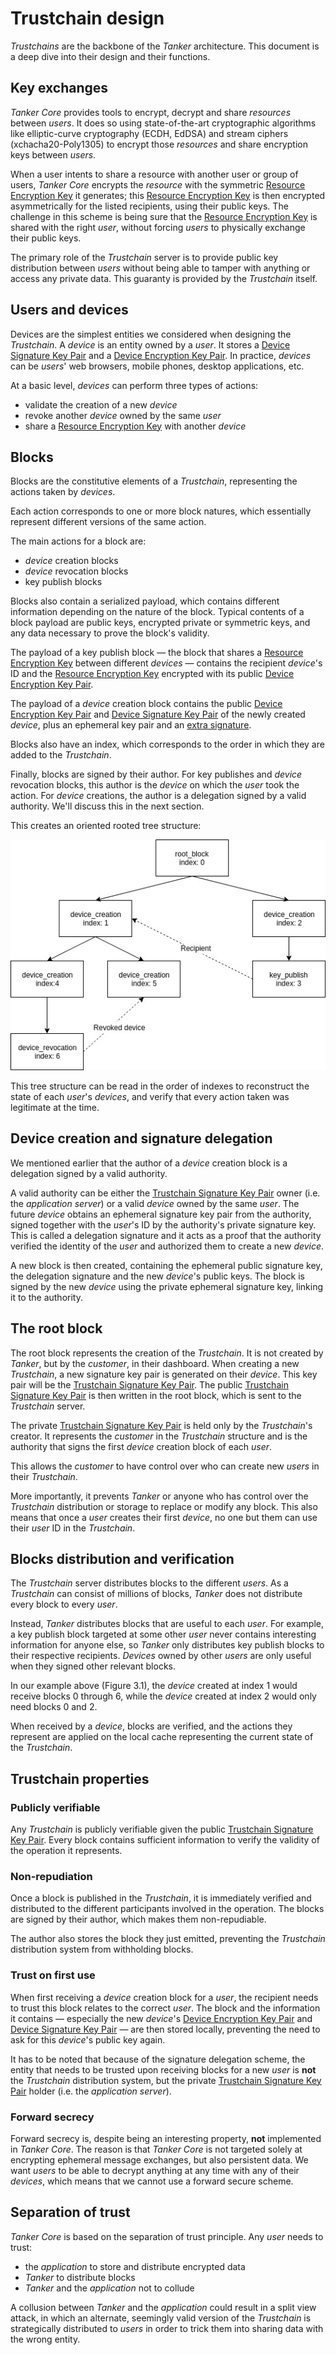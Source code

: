 <!-- note: duplicated from concepts.md for now -->
[Tanker App]: concepts.md#tanker-app "An application created in the Tanker dashboard"
[Trustchain]: concepts.md#trustchain "A Trustchain is a collection of signed blocks, attached to a given app"
[Device Encryption Key Pair]: concepts.md#device-keys "Used to encrypt the user keys"
[Device ID]: concepts.md#device-id "Unique identifier of a device belonging to a user"
[Device Signature Key Pair]: concepts.md#device-keys "Used when the user signs a block"
[Group Encryption Key Pair]: concepts.md#user-group-keys "Used when sharing data securely within a group"
[Group Signature Key Pair]: concepts.md#user-group-keys "Used when the user modifies a group"
[Local Encrypted Storage]: concepts.md#device-id "A place where key materials are stored, encrypted at rest while the Tanker session is closed"
[Resource Encryption Key]: concepts.md#resource-keys "A symmetric key that can be exchanged securely across users"
[Shared Encrypted Key]: concepts.md#resource-keys "The result of encrypting a Resource Encryption Key for a recipient"
[Trustchain Signature Key Pair]: concepts.md#trustchain-keys "Root of the Trustchain - used to sign user additions"
[User Encryption Key Pair]: concepts.md#user-keys "Used for sharing encrypted keys across users"
[User ID]: concepts.md#user-id "Unique identifier of a user"
[Verification Key]: concepts.md#verification-key "An opaque token that allows creating new devices"
[User Secret]: concepts.md#user-secret "A secret generated and stored on the application server that protects the local encrypted storage"
[Secret Permanent Identity]: concepts.md#secret-permanent-identity "An opaque string containing private data about user's identity"
[Public Permanent Identity]: concepts.md#public-permanent-identity "Generated from a Secret Permanent Identity - essentialy equivalent to a user ID"
[Secret Provisional Identity]: concepts.md#secret-provisional-identity "Same as Secret Permanent Identity, but for a user not registered on the Trustchain yet"
[Public Provisional Identity]: concepts.md#public-provisional-identity "Same as Public Permanent Identity, but for a user not registered on the Trustchain yet"

# Trustchain design

*Trustchains* are the backbone of the *Tanker* architecture. This document is a deep dive into their design and their functions.

## Key exchanges

*Tanker Core* provides tools to encrypt, decrypt and share *resources* between *users*. It does so using state-of-the-art cryptographic algorithms like elliptic-curve cryptography (ECDH, EdDSA) and stream ciphers (xchacha20-Poly1305) to encrypt those *resources* and share encryption keys between *users*.

When a user intents to share a resource with another user or group of users, *Tanker Core* encrypts the *resource* with the symmetric [Resource Encryption Key] it generates; this [Resource Encryption Key] is then encrypted asymmetrically for the listed recipients, using their public keys. The challenge in this scheme is being sure that the [Resource Encryption Key] is shared with the right *user*, without forcing *users* to physically exchange their public keys.

The primary role of the *Trustchain* server is to provide public key distribution between *users* without being able to tamper with anything or access any private data. This guaranty is provided by the *Trustchain* itself.

## Users and devices

Devices are the simplest entities we considered when designing the *Trustchain*. A *device* is an entity owned by a *user*. It stores a [Device Signature Key Pair] and a [Device Encryption Key Pair]. In practice, *devices* can be *users*' web browsers, mobile phones, desktop applications, etc.

At a basic level, *devices* can perform three types of actions:

- validate the creation of a new *device*
- revoke another *device* owned by the same *user*
- share a [Resource Encryption Key] with another *device*

## Blocks

Blocks are the constitutive elements of a *Trustchain*, representing the actions taken by *devices*.

Each action corresponds to one or more block natures, which essentially represent different versions of the same action.

The main actions for a block are:

- *device* creation blocks
- *device* revocation blocks
- key publish blocks

Blocks also contain a serialized payload, which contains different information depending on the nature of the block. Typical contents of a block payload are public keys, encrypted private or symmetric keys, and any data necessary to prove the block's validity.

The payload of a key publish block &mdash; the block that shares a [Resource Encryption Key] between different *devices* &mdash; contains the recipient *device*'s ID and the [Resource Encryption Key] encrypted with its public [Device Encryption Key Pair].

The payload of a *device* creation block contains the public [Device Encryption Key Pair] and [Device Signature Key Pair] of the newly created *device*, plus an ephemeral key pair and an [extra signature](#device-creation-and-signature-delegation).

Blocks also have an index, which corresponds to the order in which they are added to the *Trustchain*.

Finally, blocks are signed by their author. For key publishes and *device* revocation blocks, this author is the *device* on which the *user* took the action. For *device* creations, the author is a delegation signed by a valid authority. We'll discuss this in the next section.

This creates an oriented rooted tree structure:

![Example Trustchain structure](./img/trustchain.jpg)

This tree structure can be read in the order of indexes to reconstruct the state of each *user*'s *devices*, and verify that every action taken was legitimate at the time.

## Device creation and signature delegation

We mentioned earlier that the author of a *device* creation block is a delegation signed by a valid authority.

A valid authority can be either the [Trustchain Signature Key Pair] owner (i.e. the *application server*) or a valid *device* owned by the same *user*. The future *device* obtains an ephemeral signature key pair from the authority, signed together with the *user*'s ID by the authority's private signature key. This is called a delegation signature and it acts as a proof that the authority verified the identity of the *user* and authorized them to create a new *device*.

A new block is then created, containing the ephemeral public signature key, the delegation signature and the new *device*'s public keys. The block is signed by the new *device* using the private ephemeral signature key, linking it to the authority.

## The root block

The root block represents the creation of the *Trustchain*. It is not created by *Tanker*, but by the *customer*, in their dashboard. When creating a new *Trustchain*, a new signature key pair is generated on their *device*. This key pair will be the [Trustchain Signature Key Pair]. The public [Trustchain Signature Key Pair] is then written in the root block, which is sent to the *Trustchain* server.

The private [Trustchain Signature Key Pair] is held only by the *Trustchain*'s creator. It represents the *customer* in the *Trustchain* structure and is the authority that signs the first *device* creation block of each *user*.

This allows the *customer* to have control over who can create new *users* in their *Trustchain*.

More importantly, it prevents *Tanker* or anyone who has control over the *Trustchain* distribution or storage to replace or modify any block. This also means that once a *user* creates their first *device*, no one but them can use their *user* ID in the *Trustchain*.

## Blocks distribution and verification

The *Trustchain* server distributes blocks to the different *users*. As a *Trustchain* can consist of millions of blocks, *Tanker* does not distribute every block to every *user*.

Instead, *Tanker* distributes blocks that are useful to each *user*. For example, a key publish block targeted at some other *user* never contains interesting information for anyone else, so *Tanker* only distributes key publish blocks to their respective recipients. *Devices* owned by other *users* are only useful when they signed other relevant blocks.

In our example above (Figure 3.1), the *device* created at index 1 would receive blocks 0 through 6, while the *device* created at index 2 would only need blocks 0 and 2.

When received by a *device*, blocks are verified, and the actions they represent are applied on the local cache representing the current state of the *Trustchain*.

## Trustchain properties

### Publicly verifiable

Any *Trustchain* is publicly verifiable given the public [Trustchain Signature Key Pair]. Every block contains sufficient information to verify the validity of the operation it represents.

### Non-repudiation

Once a block is published in the *Trustchain*, it is immediately verified and distributed to the different participants involved in the operation. The blocks are signed by their author, which makes them non-repudiable.

The author also stores the block they just emitted, preventing the *Trustchain* distribution system from withholding blocks.

### Trust on first use

When first receiving a *device* creation block for a *user*, the recipient needs to trust this block relates to the correct *user*. The block and the information it contains &mdash; especially the new *device*'s [Device Encryption Key Pair] and [Device Signature Key Pair] &mdash; are then stored locally, preventing the need to ask for this *device*'s public key again.

It has to be noted that because of the signature delegation scheme, the entity that needs to be trusted upon receiving blocks for a new *user* is **not** the *Trustchain* distribution system, but the private [Trustchain Signature Key Pair] holder (i.e. the *application server*).

### Forward secrecy

Forward secrecy is, despite being an interesting property, **not** implemented in *Tanker Core*. The reason is that *Tanker Core* is not targeted solely at encrypting ephemeral message exchanges, but also persistent data. We want *users* to be able to decrypt anything at any time with any of their *devices*, which means that we cannot use a forward secure scheme.

## Separation of trust

*Tanker Core* is based on the separation of trust principle. Any *user* needs to trust:

- the *application* to store and distribute encrypted data
- *Tanker* to distribute blocks
- *Tanker* and the *application* not to collude

A collusion between *Tanker* and the *application* could result in a split view attack, in which an alternate, seemingly valid version of the *Trustchain* is strategically distributed to *users* in order to trick them into sharing data with the wrong entity.
